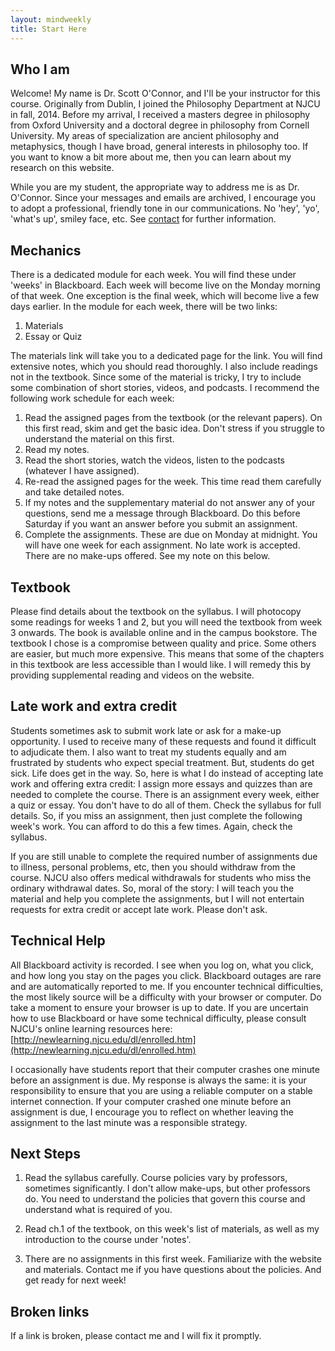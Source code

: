 ```yaml
---
layout: mindweekly
title: Start Here
---
```




## Who I am

Welcome! My name is Dr. Scott O'Connor, and I'll be your instructor for this course. Originally from Dublin, I joined the Philosophy Department at NJCU in fall, 2014. Before my arrival, I received a masters degree in philosophy from Oxford University and a doctoral degree in philosophy from Cornell University. My areas of specialization are ancient philosophy and metaphysics, though I have broad, general interests in philosophy too. If you want to know a bit more about me, then you can learn about my research on this website. 

While you are my student, the appropriate way to address me is as Dr. O'Connor. Since your messages and emails are archived, I encourage you to adopt a professional, friendly tone in our communications. No 'hey', 'yo', 'what's up', smiley face, etc. See [contact](/contact) for further information.

## Mechanics

There is a dedicated module for each week. You will find these under 'weeks' in Blackboard. Each week will become live on the Monday morning of that week. One exception is the final week, which will become live a few days earlier. In the module for each week, there will be two links:  

1. Materials
2. Essay or Quiz  

The materials link will take you to a dedicated page for the link. You will find extensive notes, which you should read thoroughly. I also include readings not in the textbook. Since some of the material is tricky, I try to include some combination of short stories, videos, and podcasts. I recommend the following work schedule for each week: 

1. Read the assigned pages from the textbook (or the relevant papers). On this first read, skim and get the basic idea. Don't stress if you struggle to understand the material on this first. 
2. Read my notes. 
3. Read the short stories, watch the videos, listen to the podcasts (whatever I have assigned). 
4. Re-read the assigned pages for the week. This time read them carefully and take detailed notes. 
5. If my notes and the supplementary material do not answer any of your questions, send me a message through Blackboard. Do this before Saturday if you want an answer before you submit an assignment. 
6. Complete the assignments. These are due on Monday at midnight. You will have one week for each assignment. No late work is accepted. There are no make-ups offered. See my note on this below.



## Textbook
Please find details about the textbook on the syllabus. I will photocopy some readings for weeks 1 and 2, but you will need the textbook from week 3 onwards. The book is available online and in the campus bookstore. The textbook I chose is a compromise between quality and price. Some others are easier, but much more expensive. This means that some of the chapters in this textbook are less accessible than I would like. I will remedy this by providing supplemental reading and videos on the website. 

## Late work and extra credit
Students sometimes ask to submit work late or ask for a make-up opportunity. I used to receive many of these requests and found it difficult to adjudicate them. I also want to treat my students equally and am frustrated by students who expect special treatment. But, students do get sick. Life does get in the way. So, here is what I do instead of accepting late work and offering extra credit: I assign more essays and quizzes than are needed to complete the course. There is an assignment every week, either a quiz or essay. You don't have to do all of them. Check the syllabus for full details. So, if you miss an assignment, then just complete the following week's work. You can afford to do this a few times. Again, check the syllabus. 

 If you are still unable to complete the required number of assignments due to illness, personal problems, etc, then you should withdraw from the course. NJCU also offers medical withdrawals for students who miss the ordinary withdrawal dates. So, moral of the story: I will teach you the material and help you complete the assignments, but I will not entertain requests for extra credit or accept late work. Please don't ask. 


## Technical Help

All Blackboard activity is recorded. I see when you log on, what you click, and how long you stay on the pages you click. Blackboard outages are rare and are automatically reported to me. If you encounter technical difficulties, the most likely source will be a difficulty with your browser or computer. Do take a moment to ensure your browser is up to date. If you are uncertain how to use Blackboard or have some technical difficulty, please consult NJCU's online learning resources here: [http://newlearning.njcu.edu/dl/enrolled.htm](http://newlearning.njcu.edu/dl/enrolled.htm)

I occasionally have students report that their computer crashes one minute before an assignment is due. My response is always the same: it is your responsibility to ensure that you are using a reliable computer on a stable internet connection. If your computer crashed one minute before an assignment is due, I encourage you to reflect on whether leaving the assignment to the last minute was a responsible strategy. 


## Next Steps 

1. Read the syllabus carefully. Course policies vary by professors, sometimes significantly. I don't allow make-ups, but other professors do. You need to understand the policies that govern this course and understand what is required of you.  

2. Read ch.1 of the textbook, on this week's list of materials, as well as my introduction to the course under 'notes'. 

3. There are no assignments in this first week. Familiarize with the website and materials. Contact me if you have questions about the policies. And get ready for next week!

## Broken links

If a link is broken, please contact me and I will fix it promptly.